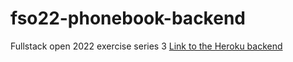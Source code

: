 # fso22-phonebook-backend
Fullstack open 2022 exercise series 3
[Link to the Heroku backend](https://glacial-wave-63988.herokuapp.com/)